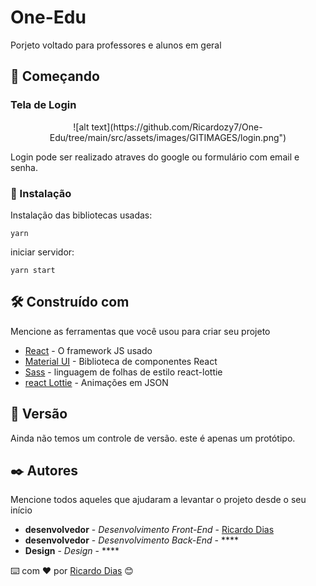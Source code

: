 # One-Edu

Porjeto voltado para professores e alunos em geral

## 🚀 Começando

### Tela de Login

<p align="center">
  ![alt text](https://github.com/Ricardozy7/One-Edu/tree/main/src/assets/images/GITIMAGES/login.png")
</p>

Login pode ser realizado atraves do google ou formulário com email e senha.

### 🔧 Instalação

Instalação das bibliotecas usadas:

```
yarn
```

iniciar servidor:

```
yarn start
```


## 🛠️ Construído com

Mencione as ferramentas que você usou para criar seu projeto

* [React](https://pt-br.reactjs.org/) - O framework JS usado
* [Material UI](https://mui.com/pt/) - Biblioteca de componentes React 
* [Sass](https://rometools.github.io/rome/) - linguagem de folhas de estilo react-lottie
* [react Lottie](https://github.com/chenqingspring/react-lottie) - Animações em JSON


## 📌 Versão

Ainda não temos um controle de versão. este é apenas um protótipo. 

## ✒️ Autores

Mencione todos aqueles que ajudaram a levantar o projeto desde o seu início

* **desenvolvedor** - *Desenvolvimento Front-End* - [Ricardo Dias](https://github.com/ricardozy7)
* **desenvolvedor** - *Desenvolvimento Back-End* - ****
* **Design** - *Design* - ****


⌨️ com ❤️ por [Ricardo Dias](https://github.com/ricardoz) 😊
